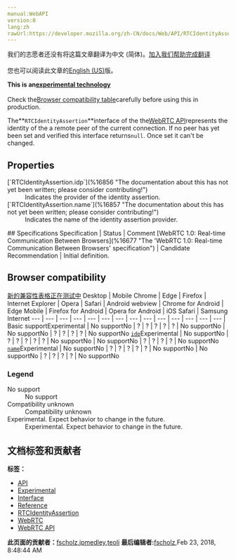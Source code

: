 ```yaml
---
manual:WebAPI
version:0
lang:zh
rawUrl:https://developer.mozilla.org/zh-CN/docs/Web/API/RTCIdentityAssertion
---
```




<bdi>我们的志愿者还没有将这篇文章翻译为<bdi>中文 (简体)</bdi>。[加入我们帮助完成翻译](%16853 "")<br></br>您也可以阅读此文章的[English (US)](%16854 "")版。</bdi>






**This is an[experimental technology](%3404 "")**<br></br>Check the[Browser compatibility table](%16855 "")carefully before using this in production.




The**`RTCIdentityAssertion`**interface of the the[WebRTC API](%14655 "")represents the identity of the a remote peer of the current connection. If no peer has yet been set and verified this interface returns`null`. Once set it can&#39;t be changed.


## Properties<a name="Properties"></a>
<dl><dt>[`RTCIdentityAssertion.idp`](%16856 "The documentation about this has not yet been written; please consider contributing!")</dt><dd>Indicates the provider of the identity assertion.</dd><dt>[`RTCIdentityAssertion.name`](%16857 "The documentation about this has not yet been written; please consider contributing!")</dt><dd>Indicates the name of the identity assertion provider.</dd></dl>
## Specifications<a name="Specifications"></a>
Specification | Status | Comment 
[WebRTC 1.0: Real-time Communication Between Browsers](%16677 "The 'WebRTC 1.0: Real-time Communication Between Browsers' specification") | Candidate Recommendation | Initial definition. 


## Browser compatibility<a name="Browser_compatibility"></a>
[新的兼容性表格正在测试中<i></i>](%3360 "")
<abbr>Desktop<i></i></abbr> | <abbr>Mobile<i></i></abbr> 
<abbr>Chrome<i></i></abbr> | <abbr>Edge<i></i></abbr> | <abbr>Firefox<i></i></abbr> | <abbr>Internet Explorer<i></i></abbr> | <abbr>Opera<i></i></abbr> | <abbr>Safari<i></i></abbr> | <abbr>Android webview<i></i></abbr> | <abbr>Chrome for Android<i></i></abbr> | <abbr>Edge Mobile<i></i></abbr> | <abbr>Firefox for Android<i></i></abbr> | <abbr>Opera for Android<i></i></abbr> | <abbr>iOS Safari<i></i></abbr> | <abbr>Samsung Internet<i></i></abbr> 
 ---  |  ---  |  ---  |  ---  |  ---  |  ---  |  ---  |  ---  |  ---  |  ---  |  ---  |  ---  |  ---  |  ---  | 
Basic support<abbr>Experimental<i></i></abbr> | <abbr>No support</abbr>No | <abbr>?</abbr> | <abbr>?</abbr> | <abbr>?</abbr> | <abbr>?</abbr> | <abbr>?</abbr> | <abbr>No support</abbr>No | <abbr>No support</abbr>No | <abbr>?</abbr> | <abbr>?</abbr> | <abbr>?</abbr> | <abbr>?</abbr> | <abbr>No support</abbr>No 
[`idp`](%16858 "")<abbr>Experimental<i></i></abbr> | <abbr>No support</abbr>No | <abbr>?</abbr> | <abbr>?</abbr> | <abbr>?</abbr> | <abbr>?</abbr> | <abbr>?</abbr> | <abbr>No support</abbr>No | <abbr>No support</abbr>No | <abbr>?</abbr> | <abbr>?</abbr> | <abbr>?</abbr> | <abbr>?</abbr> | <abbr>No support</abbr>No 
[`name`](%16859 "")<abbr>Experimental<i></i></abbr> | <abbr>No support</abbr>No | <abbr>?</abbr> | <abbr>?</abbr> | <abbr>?</abbr> | <abbr>?</abbr> | <abbr>?</abbr> | <abbr>No support</abbr>No | <abbr>No support</abbr>No | <abbr>?</abbr> | <abbr>?</abbr> | <abbr>?</abbr> | <abbr>?</abbr> | <abbr>No support</abbr>No 


### Legend<a name="Legend"></a>
<dl><dt><abbr>No support</abbr></dt><dd>No support</dd><dt><abbr>Compatibility unknown</abbr></dt><dd>Compatibility unknown</dd><dt><abbr>Experimental. Expect behavior to change in the future.<i></i></abbr></dt><dd>Experimental. Expect behavior to change in the future.</dd></dl>




## 文档标签和贡献者
**标签：**
* [API](%50 "")
* [Experimental](%3379 "")
* [Interface](%3380 "")
* [Reference](%3381 "")
* [RTCIdentityAssertion](%16860 "")
* [WebRTC](%5058 "")
* [WebRTC API](%14659 "")

**此页面的贡献者：**[fscholz](%60 ""),[jpmedley](%3413 ""),[teoli](%160 "")
**最后编辑者:**[fscholz](%60 ""),<time>Feb 23, 2018, 8:48:44 AM</time>


